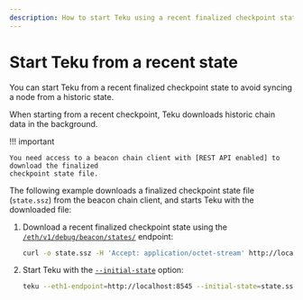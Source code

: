 ```yaml
---
description: How to start Teku using a recent finalized checkpoint state
---
```


# Start Teku from a recent state

You can start Teku from a recent finalized checkpoint state to avoid syncing a node from a
historic state.

When starting from a recent checkpoint, Teku downloads historic chain data in the background.

!!! important

    You need access to a beacon chain client with [REST API enabled] to download the finalized
    checkpoint state file.

The following example downloads a finalized checkpoint state file (`state.ssz`) from the beacon
chain client, and starts Teku with the downloaded file:

1. Download a recent finalized checkpoint state using the
    [`/eth/v1/debug/beacon/states/`](https://consensys.github.io/teku/#operation/getEthV1DebugBeaconStatesWithState_id) endpoint:

    ```bash
    curl -o state.ssz -H 'Accept: application/octet-stream' http://localhost:5051/eth/v1/debug/beacon/states/finalized
    ```

1. Start Teku with the [`--initial-state`](../../Reference/CLI/CLI-Syntax.md#initial-state) option:

     ```bash
     teku --eth1-endpoint=http://localhost:8545 --initial-state=state.ssz --validator-keys=/Users/me/mainnet/validator/keys:/Users/me/mainnet/validator/passwords
     ```

  <!--links-->
  [REST API enabled]: ../../Reference/CLI/CLI-Syntax.md#rest-api-enabled
